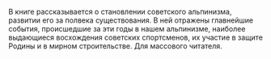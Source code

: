<!--2025-09-01 16:20:02--><!--pdate:1977-05-15T00:00:00+00:00-->
В книге рассказывается о становлении советского альпинизма, развитии его за полвека существования. В ней отражены главнейшие события, происшедшие за эти годы в нашем альпинизме, наиболее выдающиеся восхождения советских спортсменов, их участие в защите Родины и в мирном строительстве.
				Для массового читателя.